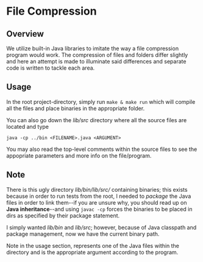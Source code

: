 # File Compression

Overview
---
We utilize built-in Java libraries to imitate the way a file compression 
program would work. The compression of files and folders differ slightly 
and here an attempt is made to illuminate said differences and separate 
code is written to tackle each area.

Usage
---
In the root project-directory, simply run `make & make run` which will 
compile all the files and place binaries in the appropriate folder. 

You can also go down the _lib/src_ directory where all the source 
files are located and type

`java -cp ../bin <FILENAME>.java <ARGUMENT>`

You may also read the top-level comments within the source files to 
see the appopriate parameters and more info on the file/program.


Note
---
There is this ugly directory _lib/bin/lib/src/_ containing binaries; 
this exists because in order to run tests from the root, I needed 
to _package_ the Java files in order to link them--if you are 
unsure why, you should read up on **Java inheritance**--and 
using `javac -cp` forces the binaries to be placed in dirs 
as specified by their package statement.

I simply wanted _lib/bin_ and _lib/src_; however, because of Java 
classpath and package management, now we have the current binary 
path.

Note in the usage section, <FILENAME> represents one of the Java 
files within the directory and <ARGUMENT> is the appropriate 
argument according to the program.
